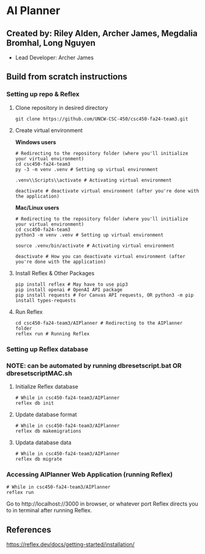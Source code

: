# AI Planner
## Created by: Riley Alden, Archer James, Megdalia Bromhal, Long Nguyen
- Lead Developer: Archer James

## Build from scratch instructions

### Setting up repo & Reflex
1. Clone repository in desired directory
   ```
   git clone https://github.com/UNCW-CSC-450/csc450-fa24-team3.git
   ```
   
2. Create virtual environment

   **Windows users**

     ```
     # Redirecting to the repository folder (where you'll initialize your virtual environment)
     cd csc450-fa24-team3 
     py -3 -m venv .venv # Setting up virtual environment
     ```
     ```
     .venv\\Scripts\\activate # Activating virtual environment
     ```
     ```
     deactivate # deactivate virtual environment (after you're done with the application)
     ```
   **Mac/Linux users**
     ```
     # Redirecting to the repository folder (where you'll initialize your virtual environment)
     cd csc450-fa24-team3 
     python3 -m venv .venv # Setting up virtual environment
     ```
     ```
     source .venv/bin/activate # Activating virtual environment
     ```
     ```
     deactivate # How you can deactivate virtual environment (after you're done with the application)
     ```
     
3. Install Reflex & Other Packages
   ```
   pip install reflex # May have to use pip3
   pip install openai # OpenAI API package
   pip install requests # For Canvas API requests, OR python3 -m pip install types-requests
   ```
   
4. Run Reflex
   ```
   cd csc450-fa24-team3/AIPlanner # Redirecting to the AIPlanner folder
   reflex run # Running Reflex
   ```

### Setting up Reflex database

### NOTE: can be automated by running dbresetscript.bat OR dbresetscriptMAC.sh

1. Initialize Reflex database

   ```
   # While in csc450-fa24-team3/AIPlanner
   reflex db init
   ```

2. Update database format

   ```
   # While in csc450-fa24-team3/AIPlanner
   reflex db makemigrations
   ```

3. Updata database data

   ```
   # While in csc450-fa24-team3/AIPlanner
   reflex db migrate
   ```

### Accessing AIPlanner Web Application (running Reflex)

   ```
   # While in csc450-fa24-team3/AIPlanner
   reflex run
   ```
  Go to http://localhost://3000 in browser, or whatever port Reflex directs you to in terminal after running Reflex.


## References
https://reflex.dev/docs/getting-started/installation/
